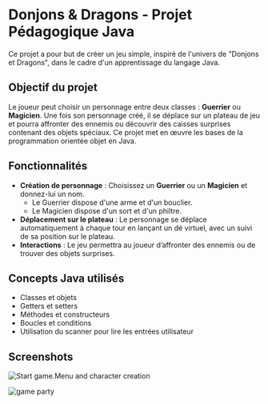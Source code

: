# Donjons & Dragons - Projet Pédagogique Java

Ce projet a pour but de créer un jeu simple, inspiré de l'univers de "Donjons et Dragons", dans le cadre d'un apprentissage du langage Java.



## Objectif du projet

Le joueur peut choisir un personnage entre deux classes : **Guerrier** ou **Magicien**. Une fois son personnage créé, il se déplace sur un plateau de jeu et pourra affronter des ennemis ou découvrir des caisses surprises contenant des objets spéciaux. Ce projet met en œuvre les bases de la programmation orientée objet en Java.

## Fonctionnalités

- **Création de personnage** : Choisissez un **Guerrier** ou un **Magicien** et donnez-lui un nom.
  - Le Guerrier dispose d'une arme et d'un bouclier.
  - Le Magicien dispose d'un sort et d'un philtre.
- **Déplacement sur le plateau** : Le personnage se déplace automatiquement à chaque tour en lançant un dé virtuel, avec un suivi de sa position sur le plateau.
- **Interactions** : Le jeu permettra au joueur d’affronter des ennemis ou de trouver des objets surprises.

## Concepts Java utilisés

- Classes et objets
- Getters et setters
- Méthodes et constructeurs
- Boucles et conditions
- Utilisation du scanner pour lire les entrées utilisateur

## Screenshots

![Start game.Menu and character creation](https://github.com/user-attachments/assets/7d6d7917-05c7-4e55-862c-e945f4c61634)

![game party](https://github.com/user-attachments/assets/0eceacd0-641d-441d-acfb-62205345c903)

